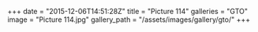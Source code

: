 +++
date = "2015-12-06T14:51:28Z"
title = "Picture 114"
galleries = "GTO"
image = "Picture 114.jpg"
gallery_path = "/assets/images/gallery/gto/"
+++
